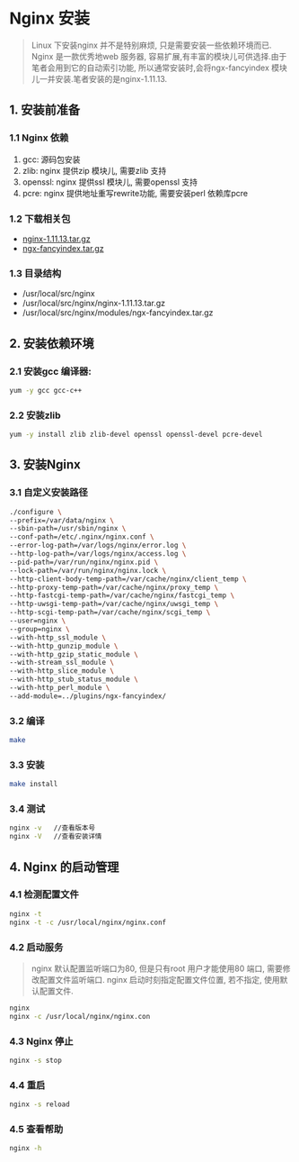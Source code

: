 # Nginx 安装

> Linux 下安装nginx 并不是特别麻烦, 只是需要安装一些依赖环境而已. Nginx 是一款优秀地web 服务器, 容易扩展,有丰富的模块儿可供选择.由于笔者会用到它的自动索引功能, 所以通常安装时,会将ngx-fancyindex 模块儿一并安装.笔者安装的是nginx-1.11.13.

## 1. 安装前准备

### 1.1 Nginx 依赖

1. gcc: 源码包安装  
2. zlib: nginx 提供zip 模块儿, 需要zlib 支持  
3. openssl: nginx 提供ssl 模块儿, 需要openssl 支持  
4. pcre: nginx 提供地址重写rewrite功能, 需要安装perl 依赖库pcre

### 1.2 下载相关包
* [nginx-1.11.13.tar.gz](http://download.csdn.net/detail/zgf19930504/9845788)
* [ngx-fancyindex.tar.gz](http://download.csdn.net/detail/zgf19930504/9845791)

### 1.3 目录结构
* /usr/local/src/nginx
* /usr/local/src/nginx/nginx-1.11.13.tar.gz
* /usr/local/src/nginx/modules/ngx-fancyindex.tar.gz


## 2. 安装依赖环境

### 2.1 安装gcc 编译器:

``` bash
yum -y gcc gcc-c++
```

### 2.2 安装zlib

``` bash
yum -y install zlib zlib-devel openssl openssl-devel pcre-devel
```

## 3. 安装Nginx

### 3.1 自定义安装路径

``` bash
./configure \
--prefix=/var/data/nginx \
--sbin-path=/usr/sbin/nginx \
--conf-path=/etc/.nginx/nginx.conf \
--error-log-path=/var/logs/nginx/error.log \
--http-log-path=/var/logs/nginx/access.log \
--pid-path=/var/run/nginx/nginx.pid \
--lock-path=/var/run/nginx/nginx.lock \
--http-client-body-temp-path=/var/cache/nginx/client_temp \
--http-proxy-temp-path=/var/cache/nginx/proxy_temp \
--http-fastcgi-temp-path=/var/cache/nginx/fastcgi_temp \
--http-uwsgi-temp-path=/var/cache/nginx/uwsgi_temp \
--http-scgi-temp-path=/var/cache/nginx/scgi_temp \
--user=nginx \
--group=nginx \
--with-http_ssl_module \
--with-http_gunzip_module \
--with-http_gzip_static_module \
--with-stream_ssl_module \
--with-http_slice_module \
--with-http_stub_status_module \
--with-http_perl_module \
--add-module=../plugins/ngx-fancyindex/
```

### 3.2 编译

``` bash
make 
```

### 3.3 安装

``` bash
make install
```

### 3.4 测试

``` bash
nginx -v   //查看版本号
nginx -V   //查看安装详情
```

## 4. Nginx 的启动管理

### 4.1 检测配置文件

``` bash
nginx -t
nginx -t -c /usr/local/nginx/nginx.conf
```

### 4.2 启动服务
> nginx 默认配置监听端口为80, 但是只有root 用户才能使用80 端口, 需要修改配置文件监听端口. nginx 启动时刻指定配置文件位置, 若不指定, 使用默认配置文件.

``` bash
nginx 
nginx -c /usr/local/nginx/nginx.con
```

### 4.3 Nginx 停止
 
``` bash
nginx -s stop
```

### 4.4 重启

``` bash
nginx -s reload
```

### 4.5 查看帮助

``` bash
nginx -h
```



